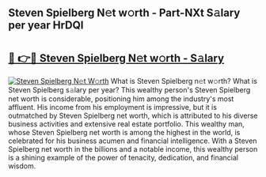 ## Steven Spielberg N𝚎t w𝚘rth - Part-NXt S𝚊lary per year HrDQI

# <h2><a href="http://gc28db.nevu.top/?p=Steven+Spielberg">🔗 👉🔴 Steven Spielberg N𝚎t w𝚘rth - S𝚊lary</a></h2>

[![Steven Spielberg N𝚎t W𝚘rth](https://i.imgur.com/Oavwk0R.jpeg)](http://gc28db.nevu.top/?p=Steven+Spielberg)
What is Steven Spielberg n𝚎t w𝚘rth? What is Steven Spielberg s𝚊lary per year?
This wealthy person's Steven Spielberg net worth is considerable, positioning him among the industry's most affluent. His income from his employment is impressive, but it is outmatched by Steven Spielberg net worth, which is attributed to his diverse business activities and extensive real estate portfolio. This wealthy man, whose Steven Spielberg net worth is among the highest in the world, is celebrated for his business acumen and financial intelligence. With a Steven Spielberg net worth in the billions and a notable income, this wealthy person is a shining example of the power of tenacity, dedication, and financial wisdom.
